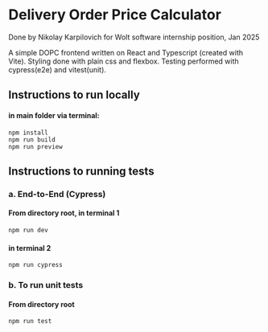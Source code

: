 # Delivery Order Price Calculator
Done by Nikolay Karpilovich for Wolt software internship position, Jan 2025

A simple DOPC frontend written on React and Typescript (created with Vite).
Styling done with plain css and flexbox. Testing performed with cypress(e2e) and vitest(unit).

## Instructions to run locally
   #### in main folder via terminal:
    npm install
    npm run build
    npm run preview

## Instructions to running tests
### a. End-to-End (Cypress)
  ####  From directory root, in terminal 1
    npm run dev
####    in terminal 2
    npm run cypress
### b. To run unit tests
#### From directory root
    npm run test